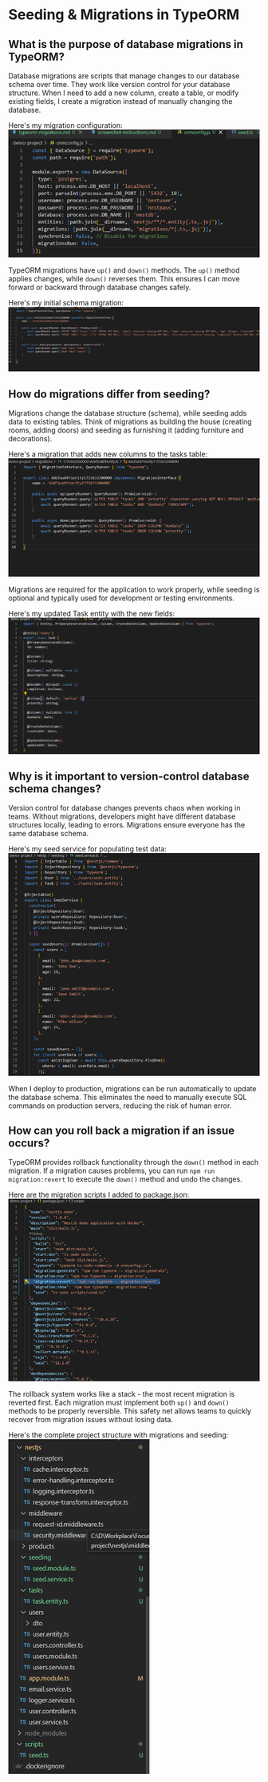 # Seeding & Migrations in TypeORM

## What is the purpose of database migrations in TypeORM?

Database migrations are scripts that manage changes to our database schema over time. They work like version control for your database structure. When I need to add a new column, create a table, or modify existing fields, I create a migration instead of manually changing the database.

Here's my migration configuration:
![alt text](image.png)

TypeORM migrations have `up()` and `down()` methods. The `up()` method applies changes, while `down()` reverses them. This ensures I can move forward or backward through database changes safely.

Here's my initial schema migration:
![alt text](image-1.png)

## How do migrations differ from seeding?

Migrations change the database structure (schema), while seeding adds data to existing tables. Think of migrations as building the house (creating rooms, adding doors) and seeding as furnishing it (adding furniture and decorations).

Here's a migration that adds new columns to the tasks table:
![alt text](image-2.png)

Migrations are required for the application to work properly, while seeding is optional and typically used for development or testing environments.

Here's my updated Task entity with the new fields:
![alt text](image-3.png)

## Why is it important to version-control database schema changes?

Version control for database changes prevents chaos when working in teams. Without migrations, developers might have different database structures locally, leading to errors. Migrations ensure everyone has the same database schema.

Here's my seed service for populating test data:
![alt text](image-4.png)

When I deploy to production, migrations can be run automatically to update the database schema. This eliminates the need to manually execute SQL commands on production servers, reducing the risk of human error.

## How can you roll back a migration if an issue occurs?

TypeORM provides rollback functionality through the `down()` method in each migration. If a migration causes problems, you can run `npm run migration:revert` to execute the `down()` method and undo the changes.

Here are the migration scripts I added to package.json:
![alt text](image-5.png)

The rollback system works like a stack - the most recent migration is reverted first. Each migration must implement both `up()` and `down()` methods to be properly reversible. This safety net allows teams to quickly recover from migration issues without losing data.

Here's the complete project structure with migrations and seeding:
![alt text](image-6.png)